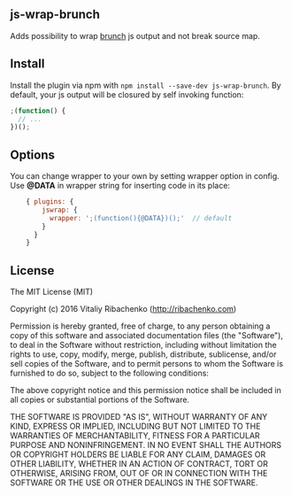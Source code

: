## js-wrap-brunch
Adds possibility to wrap [brunch](http://brunch.io) js output and not break source map.

## Install
Install the plugin via npm with `npm install --save-dev js-wrap-brunch`.
By default, your js output will be closured by self invoking function:

```javascript
;(function() {
  // ...
})();
```

## Options

You can change wrapper to your own by setting wrapper option in config. Use **@DATA**
in wrapper string for inserting code in its place:

```javascript
    { plugins: {
        jswrap: {
          wrapper: ';(function(){@DATA})();'  // default
        }
      }
    }
```

## License

The MIT License (MIT)

Copyright (c) 2016 Vitaliy Ribachenko (http://ribachenko.com)

Permission is hereby granted, free of charge, to any person obtaining a copy
of this software and associated documentation files (the "Software"), to deal
in the Software without restriction, including without limitation the rights
to use, copy, modify, merge, publish, distribute, sublicense, and/or sell
copies of the Software, and to permit persons to whom the Software is
furnished to do so, subject to the following conditions:

The above copyright notice and this permission notice shall be included in
all copies or substantial portions of the Software.

THE SOFTWARE IS PROVIDED "AS IS", WITHOUT WARRANTY OF ANY KIND, EXPRESS OR
IMPLIED, INCLUDING BUT NOT LIMITED TO THE WARRANTIES OF MERCHANTABILITY,
FITNESS FOR A PARTICULAR PURPOSE AND NONINFRINGEMENT. IN NO EVENT SHALL THE
AUTHORS OR COPYRIGHT HOLDERS BE LIABLE FOR ANY CLAIM, DAMAGES OR OTHER
LIABILITY, WHETHER IN AN ACTION OF CONTRACT, TORT OR OTHERWISE, ARISING FROM,
OUT OF OR IN CONNECTION WITH THE SOFTWARE OR THE USE OR OTHER DEALINGS IN
THE SOFTWARE.
